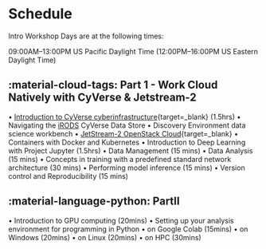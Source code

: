 # Schedule

Intro Workshop Days are at the following times: 

09:00AM–13:00PM  US Pacific Daylight Time (12:00PM–16:00PM US Eastern Daylight Time)

## :material-cloud-tags: Part 1 - Work Cloud Natively with CyVerse & Jetstream-2

• [Introduction to CyVerse cyberinfrastructure](https://learning.cyverse.org){target=_blank} (1.5hrs)
• Navigating the [iRODS](https://irods.org) CyVerse Data Store
• Discovery Environment data science workbench
• [JetStream-2 OpenStack Cloud](https://jetstream-cloud.org/){target=_blank}
• Containers with Docker and Kubernetes
• Introduction to Deep Learning with Project Jupyter (1.5hrs)
• Data Management (15 mins)
• Data Analysis (15 mins)
• Concepts in training with a predefined standard network architecture (30 mins)
• Performing model inference (15 mins)
• Version control and Reproducibility (15 mins)

## :material-language-python: PartII

• Introduction to GPU computing (20mins)
• Setting up your analysis environment for programming in Python
• on Google Colab (15mins)
• on Windows (20mins)
• on Linux (20mins)
• on HPC (30mins)